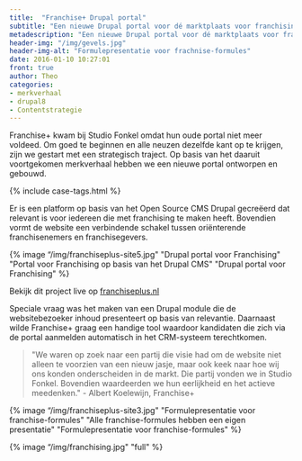 ```yaml
---
title:  "Franchise+ Drupal portal"
subtitle: "Een nieuwe Drupal portal voor dé marktplaats voor franchising"
metadescription: "Een nieuwe Drupal portal voor dé marktplaats voor franchising"
header-img: "/img/gevels.jpg"
header-img-alt: "Formulepresentatie voor frachnise-formules"
date: 2016-01-10 10:27:01
front: true
author: Theo
categories:
- merkverhaal
- drupal8
- Contentstrategie
---
```

Franchise+ kwam bij Studio Fonkel omdat hun oude portal niet meer voldeed. Om goed te beginnen en alle neuzen dezelfde kant op te krijgen, zijn we gestart met een strategisch traject. Op basis van het daaruit voortgekomen merkverhaal hebben we een nieuwe portal ontworpen en gebouwd.

{% include case-tags.html %}

Er is een platform op basis van het Open Source CMS Drupal gecreëerd dat relevant is voor iedereen die met franchising te maken heeft. Bovendien vormt de website een verbindende schakel tussen oriënterende franchisenemers en franchisegevers.

{% image “/img/franchiseplus-site5.jpg" "Drupal portal voor Franchising" "Portal voor Franchising op basis van het Drupal CMS" "Drupal portal voor Franchising" %}

Bekijk dit project live op <a href="http://franchiseplus.nl/" target="_blank">franchiseplus.nl</a>

Speciale vraag was het maken van een Drupal module die de websitebezoeker inhoud presenteert op basis van relevantie. Daarnaast wilde Franchise+ graag een handige tool waardoor kandidaten die zich via de portal aanmelden automatisch in het CRM-systeem terechtkomen.

> "We waren op zoek naar een partij die visie had om de website niet alleen te voorzien van een nieuw jasje, maar ook keek naar hoe wij ons konden onderscheiden in de markt. Die partij vonden we in Studio Fonkel. Bovendien waardeerden we hun eerlijkheid en het actieve meedenken." - Albert Koelewijn, Franchise+

{% image “/img/franchiseplus-site3.jpg" "Formulepresentatie voor franchise-formules" "Alle franchise-formules hebben een eigen presentatie" "Formulepresentatie voor franchise-formules" %}

{% image “/img/franchising.jpg" "full" %}
